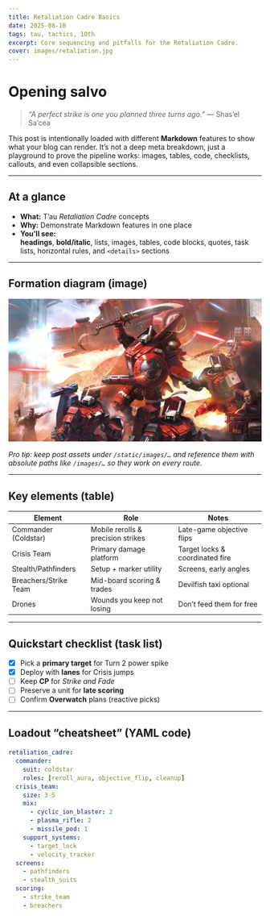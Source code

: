 ```yaml
---
title: Retaliation Cadre Basics
date: 2025-08-10
tags: tau, tactics, 10th
excerpt: Core sequencing and pitfalls for the Retaliation Cadre.
cover: images/retaliation.jpg
---
```


# Opening salvo

> _“A perfect strike is one you planned three turns ago.”_ — Shas’el Sa’cea

This post is intentionally loaded with different **Markdown** features to show what your blog can render. It’s not a deep meta breakdown, just a playground to prove the pipeline works: images, tables, code, checklists, callouts, and even collapsible sections.

---

## At a glance

- **What:** T’au _Retaliation Cadre_ concepts
- **Why:** Demonstrate Markdown features in one place
- **You’ll see:**  
  **headings**, **bold/italic**, lists, images, tables, code blocks, quotes, task lists, horizontal rules, and `<details>` sections

---

## Formation diagram (image)

![Retaliation Cadre diagram](/static/images/retaliation.jpg)

_Pro tip: keep post assets under `/static/images/…` and reference them with absolute paths like `/images/…` so they work on every route._

---

## Key elements (table)

| Element                | Role                                  | Notes                                           |
|------------------------|---------------------------------------|-------------------------------------------------|
| Commander (Coldstar)   | Mobile rerolls & precision strikes    | Late-game objective flips                       |
| Crisis Team            | Primary damage platform                | Target locks & coordinated fire                 |
| Stealth/Pathfinders    | Setup + marker utility                 | Screens, early angles                           |
| Breachers/Strike Team  | Mid-board scoring & trades            | Devilfish taxi optional                         |
| Drones                 | Wounds you keep not losing            | Don’t feed them for free                        |

---

## Quickstart checklist (task list)

- [x] Pick a **primary target** for Turn 2 power spike
- [x] Deploy with **lanes** for Crisis jumps
- [ ] Keep **CP** for _Strike and Fade_
- [ ] Preserve a unit for **late scoring**
- [ ] Confirm **Overwatch** plans (reactive picks)

---

## Loadout “cheatsheet” (YAML code)

```yaml
retaliation_cadre:
  commander:
    suit: coldstar
    roles: [reroll_aura, objective_flip, cleanup]
  crisis_team:
    size: 3-5
    mix:
      - cyclic_ion_blaster: 2
      - plasma_rifle: 2
      - missile_pod: 1
    support_systems:
      - target_lock
      - velocity_tracker
  screens:
    - pathfinders
    - stealth_suits
  scoring:
    - strike_team
    - breachers
